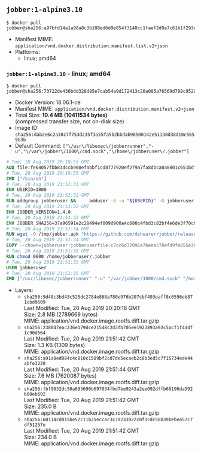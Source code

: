 ## `jobber:1-alpine3.10`

```console
$ docker pull jobber@sha256:a97bfd14a1a98a8c3b108ed6d9e854f3140cc1faef2d9a7c61b1f293e0ad7cfc
```

-	Manifest MIME: `application/vnd.docker.distribution.manifest.list.v2+json`
-	Platforms:
	-	linux; amd64

### `jobber:1-alpine3.10` - linux; amd64

```console
$ docker pull jobber@sha256:73722de436bdd328d85e7cab54a9d172413c20a085a76569d788c9520b978256
```

-	Docker Version: 18.06.1-ce
-	Manifest MIME: `application/vnd.docker.distribution.manifest.v2+json`
-	Total Size: **10.4 MB (10411534 bytes)**  
	(compressed transfer size, not on-disk size)
-	Image ID: `sha256:dab2e6c2a38c7f753d235f3a55fa5b2bbdab98500142e51138d38d10c5659b3b`
-	Default Command: `["\/usr\/libexec\/jobberrunner","-u","\/var\/jobber\/1000\/cmd.sock","\/home\/jobberuser\/.jobber"]`

```dockerfile
# Tue, 20 Aug 2019 20:19:55 GMT
ADD file:fe64057fbb83dccb960efabbf1cd8777920ef279a7fa8dbca0a8801c651bdf7c in / 
# Tue, 20 Aug 2019 20:19:55 GMT
CMD ["/bin/sh"]
# Tue, 20 Aug 2019 21:51:31 GMT
ENV USERID=1000
# Tue, 20 Aug 2019 21:51:32 GMT
RUN addgroup jobberuser &&     adduser -S -u "${USERID}" -G jobberuser jobberuser &&     mkdir -p "/var/jobber/${USERID}" &&     chown -R jobberuser:jobberuser "/var/jobber/${USERID}"
# Tue, 20 Aug 2019 21:51:32 GMT
ENV JOBBER_VERSION=1.4.0
# Tue, 20 Aug 2019 21:51:32 GMT
ENV JOBBER_SHA256=37a96591e2c28494ef009d900a4c680c4fbd3c82bf4e6de3f70c6ad451e45867
# Tue, 20 Aug 2019 21:51:34 GMT
RUN wget -O /tmp/jobber.apk "https://github.com/dshearer/jobber/releases/download/v${JOBBER_VERSION}/jobber-${JOBBER_VERSION}-r0.apk" &&     echo "${JOBBER_SHA256} */tmp/jobber.apk" | sha256sum -c &&     apk add --no-network --no-scripts --allow-untrusted /tmp/jobber.apk &&     rm /tmp/jobber.apk
# Tue, 20 Aug 2019 21:51:34 GMT
COPY --chown=jobberuser:jobberuserfile:c7cc6d32091e7beeac78efd9fe855e36a106902c1177df0f9f6bd2bbe3b8d518 in /home/jobberuser/.jobber 
# Tue, 20 Aug 2019 21:51:35 GMT
RUN chmod 0600 /home/jobberuser/.jobber
# Tue, 20 Aug 2019 21:51:35 GMT
USER jobberuser
# Tue, 20 Aug 2019 21:51:35 GMT
CMD ["/usr/libexec/jobberrunner" "-u" "/var/jobber/1000/cmd.sock" "/home/jobberuser/.jobber"]
```

-	Layers:
	-	`sha256:9d48c3bd43c520dc2784e868a780e976b207cbf493eaff8c6596eb871cbd9609`  
		Last Modified: Tue, 20 Aug 2019 20:20:16 GMT  
		Size: 2.8 MB (2789669 bytes)  
		MIME: application/vnd.docker.image.rootfs.diff.tar.gzip
	-	`sha256:238047eac236e179dce21548c2d3fb705ee1923893a92c5acf1f4ddf1c90d564`  
		Last Modified: Tue, 20 Aug 2019 21:51:42 GMT  
		Size: 1.3 KB (1309 bytes)  
		MIME: application/vnd.docker.image.rootfs.diff.tar.gzip
	-	`sha256:a91a8ed084c4c810c1589bf2cd7de5ecaeb2c8b3ed5c7f15734ede44abfe3220`  
		Last Modified: Tue, 20 Aug 2019 21:51:44 GMT  
		Size: 7.6 MB (7620087 bytes)  
		MIME: application/vnd.docker.image.rootfs.diff.tar.gzip
	-	`sha256:fbf9032dc50a693690b697034fbd7be9243a2ee092dffb66196da592b00eb692`  
		Last Modified: Tue, 20 Aug 2019 21:51:42 GMT  
		Size: 235.0 B  
		MIME: application/vnd.docker.image.rootfs.diff.tar.gzip
	-	`sha256:60114cd015be52c11b25eccac3c79233922c0f3cdc58839bebea57c7df51257e`  
		Last Modified: Tue, 20 Aug 2019 21:51:42 GMT  
		Size: 234.0 B  
		MIME: application/vnd.docker.image.rootfs.diff.tar.gzip

